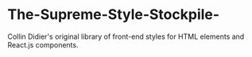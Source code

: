 # The-Supreme-Style-Stockpile-
Collin Didier's original library of front-end styles for HTML elements and React.js components. 
